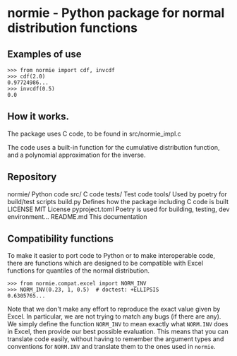 # normie - Python package for normal distribution functions

## Examples of use

```
>>> from normie import cdf, invcdf
>>> cdf(2.0)
0.97724986...
>>> invcdf(0.5)
0.0

```

## How it works.
The package uses C code, to be found in src/normie_impl.c

The code uses a built-in function for the cumulative distribution function, and a polynomial approximation for the inverse.

## Repository
normie/ Python code
src/ C code
tests/ Test code
tools/ Used by poetry for build/test scripts
build.py Defines how the package including C code is built
LICENSE MIT License
pyproject.toml Poetry is used for building, testing, dev environment...
README.md This documentation

## Compatibility functions
To make it easier to port code to Python or to make interoperable code, there are functions which are designed to be compatible with Excel functions for quantiles of the normal distribution.

```
>>> from normie.compat.excel import NORM_INV
>>> NORM_INV(0.23, 1, 0.5)  # doctest: +ELLIPSIS
0.6305765...

```

Note that we don't make any effort to reproduce the exact value given by Excel. In particular, we are not trying to match any bugs (if there are any). We simply define the function `NORM_INV` to mean exactly what `NORM.INV` does in Excel, then provide our best possible evaluation. This means that you can translate code easily, without having to remember the argument types and conventions for `NORM.INV` and translate them to the ones used in `normie`.
